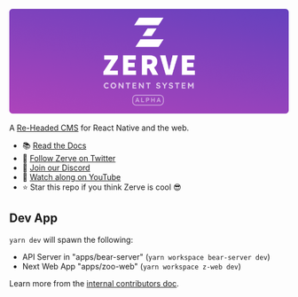 ![Zerve Content System Alpha](https://raw.githubusercontent.com/zerve-app/zerve/main/docs/static/img/ZGithubBanner.png)

A [Re-Headed CMS](https://docs.zerve.app/docs/intro#z-future-a-re-headed-content-management-system) for React Native and the web.

- 📚 [Read the Docs](https://docs.zerve.app)
- 🐤 [Follow Zerve on Twitter](https://twitter.com/ZerveApp)
- 💬 [Join our Discord](https://discord.gg/UDBJZRMQTp)
- 🎥 [Watch along on YouTube](https://www.youtube.com/channel/UC2H16-XPP4IWrFl54ADOU3w)
- ⭐️ Star this repo if you think Zerve is cool 😎

## Dev App

`yarn dev` will spawn the following:

- API Server in "apps/bear-server" (`yarn workspace bear-server dev`)
- Next Web App "apps/zoo-web" (`yarn workspace z-web dev`)

Learn more from the [internal contributors doc](https://docs.zerve.app/docs/internal/).
